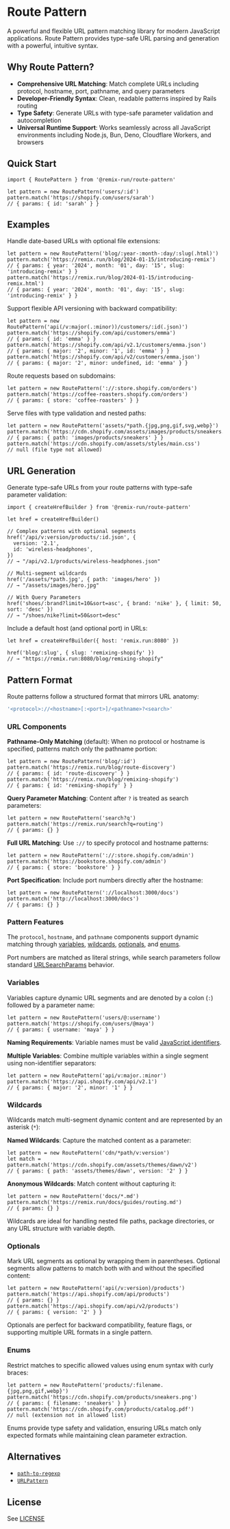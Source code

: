 # Route Pattern

A powerful and flexible URL pattern matching library for modern JavaScript applications. Route Pattern provides type-safe URL parsing and generation with a powerful, intuitive syntax.

## Why Route Pattern?

- **Comprehensive URL Matching**: Match complete URLs including protocol, hostname, port, pathname, and query parameters
- **Developer-Friendly Syntax**: Clean, readable patterns inspired by Rails routing
- **Type Safety**: Generate URLs with type-safe parameter validation and autocompletion
- **Universal Runtime Support**: Works seamlessly across all JavaScript environments including Node.js, Bun, Deno, Cloudflare Workers, and browsers

## Quick Start

```tsx
import { RoutePattern } from '@remix-run/route-pattern'

let pattern = new RoutePattern('users/:id')
pattern.match('https://shopify.com/users/sarah')
// { params: { id: 'sarah' } }
```

## Examples

Handle date-based URLs with optional file extensions:

```tsx
let pattern = new RoutePattern('blog/:year-:month-:day/:slug(.html)')
pattern.match('https://remix.run/blog/2024-01-15/introducing-remix')
// { params: { year: '2024', month: '01', day: '15', slug: 'introducing-remix' } }
pattern.match('https://remix.run/blog/2024-01-15/introducing-remix.html')
// { params: { year: '2024', month: '01', day: '15', slug: 'introducing-remix' } }
```

Support flexible API versioning with backward compatibility:

```tsx
let pattern = new RoutePattern('api(/v:major(.:minor))/customers/:id(.json)')
pattern.match('https://shopify.com/api/customers/emma')
// { params: { id: 'emma' } }
pattern.match('https://shopify.com/api/v2.1/customers/emma.json')
// { params: { major: '2', minor: '1', id: 'emma' } }
pattern.match('https://shopify.com/api/v2/customers/emma.json')
// { params: { major: '2', minor: undefined, id: 'emma' } }
```

Route requests based on subdomains:

```tsx
let pattern = new RoutePattern('://:store.shopify.com/orders')
pattern.match('https://coffee-roasters.shopify.com/orders')
// { params: { store: 'coffee-roasters' } }
```

Serve files with type validation and nested paths:

```tsx
let pattern = new RoutePattern('assets/*path.{jpg,png,gif,svg,webp}')
pattern.match('https://cdn.shopify.com/assets/images/products/sneakers.webp')
// { params: { path: 'images/products/sneakers' } }
pattern.match('https://cdn.shopify.com/assets/styles/main.css')
// null (file type not allowed)
```

## URL Generation

Generate type-safe URLs from your route patterns with type-safe parameter validation:

```tsx
import { createHrefBuilder } from '@remix-run/route-pattern'

let href = createHrefBuilder()

// Complex patterns with optional segments
href('/api/v:version/products/:id.json', {
  version: '2.1',
  id: 'wireless-headphones',
})
// → "/api/v2.1/products/wireless-headphones.json"

// Multi-segment wildcards
href('/assets/*path.jpg', { path: 'images/hero' })
// → "/assets/images/hero.jpg"

// With Query Parameters
href('shoes/:brand?limit=10&sort=asc', { brand: 'nike' }, { limit: 50, sort: 'desc' })
// → "/shoes/nike?limit=50&sort=desc"
```

Include a default host (and optional port) in URLs:

```tsx
let href = createHrefBuilder({ host: 'remix.run:8080' })

href('blog/:slug', { slug: 'remixing-shopify' })
// → "https://remix.run:8080/blog/remixing-shopify"
```

## Pattern Format

Route patterns follow a structured format that mirrors URL anatomy:

```ts
'<protocol>://<hostname>[:<port>]/<pathname>?<search>'
```

### URL Components

**Pathname-Only Matching** (default): When no protocol or hostname is specified, patterns match only the pathname portion:

```tsx
let pattern = new RoutePattern('blog/:id')
pattern.match('https://remix.run/blog/route-discovery')
// { params: { id: 'route-discovery' } }
pattern.match('https://remix.run/blog/remixing-shopify')
// { params: { id: 'remixing-shopify' } }
```

**Query Parameter Matching**: Content after `?` is treated as search parameters:

```tsx
let pattern = new RoutePattern('search?q')
pattern.match('https://remix.run/search?q=routing')
// { params: {} }
```

**Full URL Matching**: Use `://` to specify protocol and hostname patterns:

```tsx
let pattern = new RoutePattern('://:store.shopify.com/admin')
pattern.match('https://bookstore.shopify.com/admin')
// { params: { store: 'bookstore' } }
```

**Port Specification**: Include port numbers directly after the hostname:

```tsx
let pattern = new RoutePattern('://localhost:3000/docs')
pattern.match('http://localhost:3000/docs')
// { params: {} }
```

### Pattern Features

The `protocol`, `hostname`, and `pathname` components support dynamic matching through [variables](#variables), [wildcards](#wildcards), [optionals](#optionals), and [enums](#enums).

Port numbers are matched as literal strings, while search parameters follow standard [URLSearchParams](https://developer.mozilla.org/en-US/docs/Web/API/URLSearchParams) behavior.

### Variables

Variables capture dynamic URL segments and are denoted by a colon (`:`) followed by a parameter name:

```tsx
let pattern = new RoutePattern('users/@:username')
pattern.match('https://shopify.com/users/@maya')
// { params: { username: 'maya' } }
```

**Naming Requirements**: Variable names must be valid [JavaScript identifiers](https://developer.mozilla.org/en-US/docs/Glossary/Identifier).

**Multiple Variables**: Combine multiple variables within a single segment using non-identifier separators:

```tsx
let pattern = new RoutePattern('api/v:major.:minor')
pattern.match('https://api.shopify.com/api/v2.1')
// { params: { major: '2', minor: '1' } }
```

### Wildcards

Wildcards match multi-segment dynamic content and are represented by an asterisk (`*`):

**Named Wildcards**: Capture the matched content as a parameter:

```tsx
let pattern = new RoutePattern('cdn/*path/v:version')
let match = pattern.match('https://cdn.shopify.com/assets/themes/dawn/v2')
// { params: { path: 'assets/themes/dawn', version: '2' } }
```

**Anonymous Wildcards**: Match content without capturing it:

```tsx
let pattern = new RoutePattern('docs/*.md')
pattern.match('https://remix.run/docs/guides/routing.md')
// { params: {} }
```

Wildcards are ideal for handling nested file paths, package directories, or any URL structure with variable depth.

### Optionals

Mark URL segments as optional by wrapping them in parentheses. Optional segments allow patterns to match both with and without the specified content:

```tsx
let pattern = new RoutePattern('api(/v:version)/products')
pattern.match('https://api.shopify.com/api/products')
// { params: {} }
pattern.match('https://api.shopify.com/api/v2/products')
// { params: { version: '2' } }
```

Optionals are perfect for backward compatibility, feature flags, or supporting multiple URL formats in a single pattern.

### Enums

Restrict matches to specific allowed values using enum syntax with curly braces:

```tsx
let pattern = new RoutePattern('products/:filename.{jpg,png,gif,webp}')
pattern.match('https://cdn.shopify.com/products/sneakers.png')
// { params: { filename: 'sneakers' } }
pattern.match('https://cdn.shopify.com/products/catalog.pdf')
// null (extension not in allowed list)
```

Enums provide type safety and validation, ensuring URLs match only expected formats while maintaining clean parameter extraction.

## Alternatives

- [`path-to-regexp`](https://www.npmjs.com/package/path-to-regexp)
- [`URLPattern`](https://developer.mozilla.org/en-US/docs/Web/API/URLPattern)

## License

See [LICENSE](https://github.com/remix-run/remix/blob/main/LICENSE)
